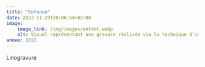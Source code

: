 ```yaml
---
title: "Enfance"
date: 2022-11-29T20:06:54+03:00
image:
    image_link: /img/images/enfant.webp
    alt: Visuel représentant une gravure réalisée via la technique d'impression en creux tetrapak.
annee: 2022
---
```

Linogravure